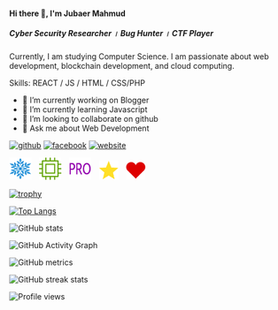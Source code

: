 #### Hi there 👋, I'm Jubaer Mahmud
##### Cyber Security Researcher । Bug Hunter । CTF Player

Currently, I am studying Computer Science. I am passionate about web development, blockchain development, and cloud computing.

Skills:  REACT / JS / HTML / CSS/PHP

- 🔭 I’m currently working on Blogger 
- 🌱 I’m currently learning Javascript  
- 👯 I’m looking to collaborate on github 
- 💬 Ask me about Web Development  


[<img src='https://cdn.jsdelivr.net/npm/simple-icons@3.0.1/icons/github.svg' alt='github' height='40'>](https://github.com/imjubaer)  [<img src='https://cdn.jsdelivr.net/npm/simple-icons@3.0.1/icons/facebook.svg' alt='facebook' height='40'>](https://www.facebook.com/jubaer.me)  [<img src='https://cdn.jsdelivr.net/npm/simple-icons@3.0.1/icons/icloud.svg' alt='website' height='40'>](https://www.jubaer.xyz)  

<a href='https://archiveprogram.github.com/'><img src='https://raw.githubusercontent.com/acervenky/animated-github-badges/master/assets/acbadge.gif' width='40' height='40'></a> <a href='https://docs.github.com/en/developers'><img src='https://raw.githubusercontent.com/acervenky/animated-github-badges/master/assets/devbadge.gif' width='40' height='40'></a> <a href='https://github.com/pricing'><img src='https://raw.githubusercontent.com/acervenky/animated-github-badges/master/assets/pro.gif' width='40' height='40'></a> <a href='https://stars.github.com/'><img src='https://raw.githubusercontent.com/acervenky/animated-github-badges/master/assets/starbadge.gif' width='35' height='35'></a> <a href='https://docs.github.com/en/github/supporting-the-open-source-community-with-github-sponsors'><img src='https://raw.githubusercontent.com/acervenky/animated-github-badges/master/assets/sponsorbadge.gif' width='35' height='35'></a> 

[![trophy](https://github-profile-trophy.vercel.app/?username=imjubaer)](https://github.com/ryo-ma/github-profile-trophy)

[![Top Langs](https://github-readme-stats.vercel.app/api/top-langs/?username=imjubaer)](https://github.com/anuraghazra/github-readme-stats)

![GitHub stats](https://github-readme-stats.vercel.app/api?username=imjubaer&show_icons=true&count_private=true)  

![GitHub Activity Graph](https://activity-graph.herokuapp.com/graph?username=imjubaer)  

![GitHub metrics](https://metrics.lecoq.io/imjubaer)  

![GitHub streak stats](https://streak-stats.demolab.com/?user=imjubaer)  

![Profile views](https://gpvc.arturio.dev/imjubaer)  
